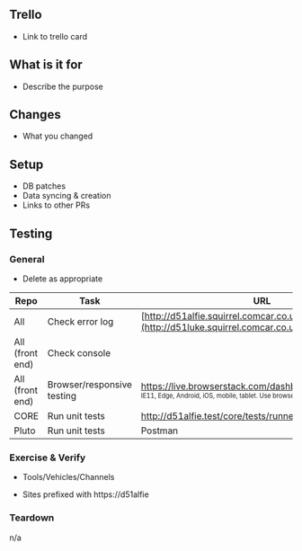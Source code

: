 ## Trello

- Link to trello card

## What is it for

- Describe the purpose

## Changes

- What you changed

## Setup

- DB patches
- Data syncing & creation
- Links to other PRs

## Testing

### General

- Delete as appropriate

|Repo  | Task | URL
|--|--|--|
| All | Check error log | [http://d51alfie.squirrel.comcar.co.uk/devtools/errorlog/](http://d51luke.squirrel.comcar.co.uk/devtools/errorlog/)
| All (front end) | Check console |
| All (front end) | Browser/responsive testing | https://live.browserstack.com/dashboard <br /><sub><sup>IE11, Edge, Android, iOS, mobile, tablet. Use browserstack where required.</sup></sub>
| CORE | Run unit tests | http://d51alfie.test/core/tests/runner.cfm
| Pluto | Run unit tests | Postman

 
### Exercise & Verify

- Tools/Vehicles/Channels

- Sites prefixed with https://d51alfie

### Teardown

n/a
